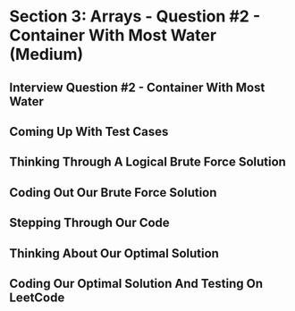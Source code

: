 # Section 3: Arrays - Question #2 - Container With Most Water (Medium) 

## Interview Question #2 - Container With Most Water 

## Coming Up With Test Cases 

## Thinking Through A Logical Brute Force Solution 

## Coding Out Our Brute Force Solution 

## Stepping Through Our Code 

## Thinking About Our Optimal Solution 

## Coding Our Optimal Solution And Testing On LeetCode 